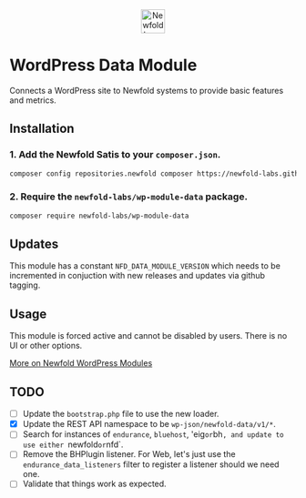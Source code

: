 <div style="text-align: center;">
 <a href="https://newfold.com/" target="_blank">
  <img src="https://newfold.com/content/experience-fragments/newfold/site-header/master/_jcr_content/root/header/logo.coreimg.svg/1621395071423/newfold-digital.svg" alt="Newfold Logo" title="Newfold Digital" height="42" />
 </a>
</div>

# WordPress Data Module
 
Connects a WordPress site to Newfold systems to provide basic features and metrics.
 
 ## Installation
 
 ### 1. Add the Newfold Satis to your `composer.json`.
 
  ```bash
 composer config repositories.newfold composer https://newfold-labs.github.io/satis
 ```
 
 ### 2. Require the `newfold-labs/wp-module-data` package.
 
 ```bash
 composer require newfold-labs/wp-module-data
 ```
 
 ## Updates
 This module has a constant `NFD_DATA_MODULE_VERSION` which needs to be incremented in conjuction with new releases and updates via github tagging. 

 ## Usage
 
 This module is forced active and cannot be disabled by users. There is no UI or other options.
 
 [More on Newfold WordPress Modules](https://github.com/newfold-labs/wp-module-loader)

## TODO

- [ ] Update the `bootstrap.php` file to use the new loader.
- [x] Update the REST API namespace to be `wp-json/newfold-data/v1/*`. 
- [ ] Search for instances of `endurance`, `bluehost`, 'eig` or `bh`, and update to use either `newfold` or `nfd`.
- [ ] Remove the BHPlugin listener. For Web, let's just use the `endurance_data_listeners` filter to register a listener should we need one.
- [ ] Validate that things work as expected.
